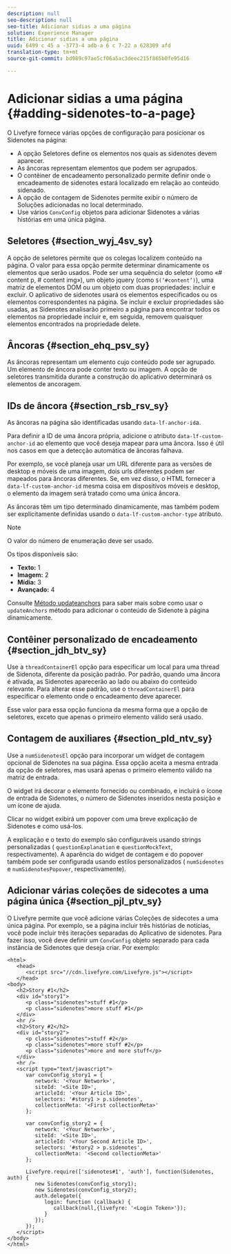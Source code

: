 ```yaml
---
description: null
seo-description: null
seo-title: Adicionar sidias a uma página
solution: Experience Manager
title: Adicionar sidias a uma página
uuid: 6499 c 45 a -3773-4 adb-a 6 c 7-22 a 628309 afd
translation-type: tm+mt
source-git-commit: bd989c97ae5cf06a5ac3deec215f865b0fe95d16

---
```



# Adicionar sidias a uma página {#adding-sidenotes-to-a-page}

O Livefyre fornece várias opções de configuração para posicionar os Sidenotes na página:

* A opção Seletores define os elementos nos quais as sidenotes devem aparecer.
* As âncoras representam elementos que podem ser agrupados.
* O contêiner de encadeamento personalizado permite definir onde o encadeamento de sidenotes estará localizado em relação ao conteúdo sidenado.
* A opção de contagem de Sidenotes permite exibir o número de Soluções adicionadas no local determinado.
* Use vários `ConvConfig` objetos para adicionar Sidenotes a várias histórias em uma única página.

## Seletores {#section_wyj_4sv_sy}

A opção de seletores permite que os colegas localizem conteúdo na página. O valor para essa opção permite determinar dinamicamente os elementos que serão usados. Pode ser uma sequência do seletor (como «# content p, # content img»), um objeto jquery (como `$(‘#content’)`), uma matriz de elementos DOM ou um objeto com duas propriedades: incluir e excluir. O aplicativo de sidenotes usará os elementos especificados ou os elementos correspondentes na página. Se incluir e excluir propriedades são usadas, as Sidenotes analisarão primeiro a página para encontrar todos os elementos na propriedade incluir e, em seguida, removem quaisquer elementos encontrados na propriedade delete.

## Âncoras {#section_ehq_psv_sy}

As âncoras representam um elemento cujo conteúdo pode ser agrupado. Um elemento de âncora pode conter texto ou imagem. A opção de seletores transmitida durante a construção do aplicativo determinará os elementos de ancoragem.

## IDs de âncora {#section_rsb_rsv_sy}

As âncoras na página são identificadas usando `data-lf-anchor-id`a.

Para definir a ID de uma âncora própria, adicione o atributo `data-lf-custom-anchor-id` ao elemento que você deseja mapear para uma âncora. Isso é útil nos casos em que a detecção automática de âncoras falhava.

Por exemplo, se você planeja usar um URL diferente para as versões de desktop e móveis de uma imagem, dois urls diferentes podem ser mapeados para âncoras diferentes. Se, em vez disso, o HTML fornecer a `data-lf-custom-anchor-id` mesma coisa em dispositivos móveis e desktop, o elemento da imagem será tratado como uma única âncora.

As âncoras têm um tipo determinado dinamicamente, mas também podem ser explicitamente definidas usando o `data-lf-custom-anchor-type` atributo.

>[!NOTE]
>
>O valor do número de enumeração deve ser usado.

Os tipos disponíveis são:

* **Texto:** 1
* **Imagem:** 2
* **Mídia:** 3
* **Avançado:** 4

Consulte [Método updateanchors](/help/implementation/c-app-integrations/c-sidenotes-integration/update-anchors-method.md) para saber mais sobre como usar o `updateAnchors` método para adicionar o conteúdo de Sidenote à página dinamicamente.

## Contêiner personalizado de encadeamento {#section_jdh_btv_sy}

Use a `threadContainerEl` opção para especificar um local para uma thread de Sidenota, diferente da posição padrão. Por padrão, quando uma âncora é ativada, as Sidenotes aparecerão ao lado ou abaixo do conteúdo relevante. Para alterar esse padrão, use o `threadContainerEl` para especificar o elemento onde o encadeamento deve aparecer.

Esse valor para essa opção funciona da mesma forma que a opção de seletores, exceto que apenas o primeiro elemento válido será usado.

## Contagem de auxiliares {#section_pld_ntv_sy}

Use a `numSidenotesEl` opção para incorporar um widget de contagem opcional de Sidenotes na sua página. Essa opção aceita a mesma entrada da opção de seletores, mas usará apenas o primeiro elemento válido na matriz de entrada.

O widget irá decorar o elemento fornecido ou combinado, e incluirá o ícone de entrada de Sidenotes, o número de Sidenotes inseridos nesta posição e um ícone de ajuda.

Clicar no widget exibirá um popover com uma breve explicação de Sidenotes e como usá-los.

A explicação e o texto do exemplo são configuráveis usando strings personalizadas ( `questionExplanation` e `questionMockText`, respectivamente). A aparência do widget de contagem e do popover também pode ser configurada usando estilos personalizados ( `numSidenotes` e `numSidenotesPopover`, respectivamente).

## Adicionar várias coleções de sidecotes a uma página única {#section_pjl_ptv_sy}

O Livefyre permite que você adicione várias Coleções de sidecotes a uma única página. Por exemplo, se a página incluir três histórias de notícias, você pode incluir três iterações separadas do Aplicativo de sidenotes. Para fazer isso, você deve definir um `ConvConfig` objeto separado para cada instância de Sidenotes que deseja criar. Por exemplo:

```
<html> 
   <head> 
      <script src="//cdn.livefyre.com/Livefyre.js"></script> 
   </head> 
<body> 
   <h2>Story #1</h2> 
   <div id="story1"> 
      <p class="sidenotes">stuff #1</p> 
      <p class="sidenotes">more stuff #1</p> 
   </div> 
   <hr /> 
   <h2>Story #2</h2> 
   <div id="story2"> 
      <p class="sidenotes">stuff #2</p> 
      <p class="sidenotes">more stuff #2</p> 
      <p class="sidenotes">more and more stuff</p> 
   </div> 
   <hr /> 
   <script type="text/javascript"> 
      var convConfig_story1 = { 
         network: '<Your Network>', 
         siteId: '<Site ID>', 
         articleId: '<Your Article ID>', 
         selectors: '#story1 > p.sidenotes', 
         collectionMeta: '<First collectionMeta>' 
      }; 
  
      var convConfig_story2 = { 
         network: '<Your Network>', 
         siteId: '<Site ID>', 
         articleId: '<Your Second Article ID>', 
         selectors: '#story2 > p.sidenotes', 
         collectionMeta: '<Second collectionMeta>' 
      }; 
  
      Livefyre.require(['sidenotes#1', 'auth'], function(Sidenotes, auth) { 
         new Sidenotes(convConfig_story1); 
         new Sidenotes(convConfig_story2); 
         auth.delegate({ 
            login: function (callback) { 
               callback(null,{livefyre: '<Login Token>'}); 
            } 
         }); 
      }); 
   </script> 
</body> 
</html>
```
